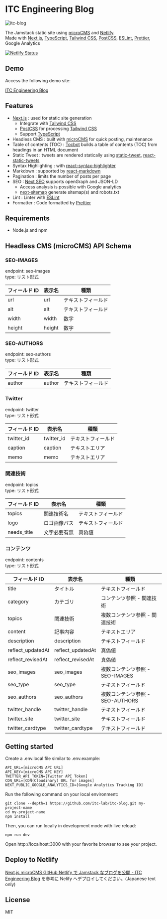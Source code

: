 # ITC Engineering Blog

![itc-blog](https://user-images.githubusercontent.com/76575923/120254288-765b3700-c2c4-11eb-983e-f70353803fa4.gif)

The Jamstack static site using [microCMS](https://microcms.io) and [Netlify](https://www.netlify.com).  
Made with [Next.js](https://nextjs.org), [TypeScript](https://www.typescriptlang.org), [Tailwind CSS](https://tailwindcss.com), [PostCSS](https://postcss.org), [ESLint](https://eslint.org), [Prettier](https://prettier.io), Google Analytics

[![Netlify Status](https://api.netlify.com/api/v1/badges/72088f84-0392-4546-9902-818d4babed11/deploy-status)](https://app.netlify.com/sites/itc-engineering-blog/deploys)

## Demo

Access the following demo site:

[ITC Engineering Blog](https://itc-engineering-blog.netlify.app/)

## Features

- [Next.js](https://nextjs.org) : used for static site generation
  - Integrate with [Tailwind CSS](https://tailwindcss.com)
  - [PostCSS](https://postcss.org) for processing [Tailwind CSS](https://tailwindcss.com)
  - Support [TypeScript](https://www.typescriptlang.org)
- Headless CMS : built with [microCMS](https://microcms.io) for quick posting, maintenance
- Table of contents (TOC) : [Tocbot](https://tscanlin.github.io/tocbot/) builds a table of contents (TOC) from headings in an HTML document
- Static Tweet : tweets are rendered statically using [static-tweet](https://github.com/lfades/static-tweet), [react-static-tweets](https://github.com/transitive-bullshit/react-static-tweets)
- Syntax Highlighting : with [react-syntax-highlighter](https://github.com/react-syntax-highlighter/react-syntax-highlighter)
- Markdown : supported by [react-markdown](https://github.com/remarkjs/react-markdown)
- Pagination : limits the number of posts per page
- SEO : [Next SEO](https://github.com/garmeeh/next-seo) supports openGraph and JSON-LD
  - Access analysis is possible with Google analytics
  - [next-sitemap](https://github.com/iamvishnusankar/next-sitemap) generate sitemap(s) and robots.txt
- Lint : Linter with [ESLint](https://eslint.org)
- Formatter : Code formatted by [Prettier](https://prettier.io)

## Requirements

- Node.js and npm

## Headless CMS (microCMS) API Schema

### SEO-IMAGES

endpoint: seo-images  
type: リスト形式

| フィールド ID | 表示名 | 種類               |
| ------------- | ------ | ------------------ |
| url           | url    | テキストフィールド |
| alt           | alt    | テキストフィールド |
| width         | width  | 数字               |
| height        | height | 数字               |

### SEO-AUTHORS

endpoint: seo-authors  
type: リスト形式

| フィールド ID | 表示名 | 種類               |
| ------------- | ------ | ------------------ |
| author        | author | テキストフィールド |

### Twitter

endpoint: twitter  
type: リスト形式

| フィールド ID | 表示名     | 種類               |
| ------------- | ---------- | ------------------ |
| twitter_id    | twitter_id | テキストフィールド |
| caption       | caption    | テキストエリア     |
| memo          | memo       | テキストエリア     |

### 関連技術

endpoint: topics  
type: リスト形式

| フィールド ID | 表示名       | 種類               |
| ------------- | ------------ | ------------------ |
| topics        | 関連技術名   | テキストフィールド |
| logo          | ロゴ画像パス | テキストフィールド |
| needs_title   | 文字必要有無 | 真偽値             |

### コンテンツ

endpoint: contents  
type: リスト形式

| フィールド ID     | 表示名            | 種類                             |
| ----------------- | ----------------- | -------------------------------- |
| title             | タイトル          | テキストフィールド               |
| category          | カテゴリ          | コンテンツ参照 - 関連技術        |
| topics            | 関連技術          | 複数コンテンツ参照 - 関連技術    |
| content           | 記事内容          | テキストエリア                   |
| description       | description       | テキストフィールド               |
| reflect_updatedAt | reflect_updatedAt | 真偽値                           |
| reflect_revisedAt | reflect_revisedAt | 真偽値                           |
| seo_images        | seo_images        | 複数コンテンツ参照 - SEO-IMAGES  |
| seo_type          | seo_type          | テキストフィールド               |
| seo_authors       | seo_authors       | 複数コンテンツ参照 - SEO-AUTHORS |
| twitter_handle    | twitter_handle    | テキストフィールド               |
| twitter_site      | twitter_site      | テキストフィールド               |
| twitter_cardtype  | twitter_cardtype  | テキストフィールド               |

## Getting started

Create a .env.local file similar to .env.example:

```
API_URL=[microCMS API URL]
API_KEY=[microCMS API KEY]
TWITTER_API_TOKEN=[Twitter API Token]
CDN_URL=[CDN(Cloudinary) URL for images]
NEXT_PUBLIC_GOOGLE_ANALYTICS_ID=[Google Analytics Tracking ID]
```

Run the following command on your local environment:

```
git clone --depth=1 https://github.com/itc-lab/itc-blog.git my-project-name
cd my-project-name
npm install
```

Then, you can run locally in development mode with live reload:

```
npm run dev
```

Open http://localhost:3000 with your favorite browser to see your project.

## Deploy to Netlify

[Next.js microCMS GitHub Netlify で Jamstack なブログを公開 - ITC Engineering Blog](https://itc-engineering-blog.netlify.app/blogs/efxq_5j84z)
を参考に Nelify へデプロイしてください。(Japanese text only)

## License

MIT
